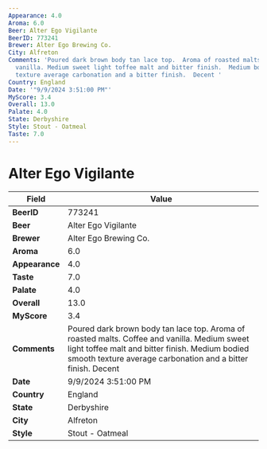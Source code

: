 ```yaml
---
Appearance: 4.0
Aroma: 6.0
Beer: Alter Ego Vigilante
BeerID: 773241
Brewer: Alter Ego Brewing Co.
City: Alfreton
Comments: 'Poured dark brown body tan lace top.  Aroma of roasted malts.  Coffee and
  vanilla. Medium sweet light toffee malt and bitter finish.  Medium bodied smooth
  texture average carbonation and a bitter finish.  Decent '
Country: England
Date: '"9/9/2024 3:51:00 PM"'
MyScore: 3.4
Overall: 13.0
Palate: 4.0
State: Derbyshire
Style: Stout - Oatmeal
Taste: 7.0
---
```


# Alter Ego Vigilante

| Field         | Value |
|---------------|-------|
| **BeerID** | 773241 |
| **Beer** | Alter Ego Vigilante |
| **Brewer** | Alter Ego Brewing Co. |
| **Aroma** | 6.0 |
| **Appearance** | 4.0 |
| **Taste** | 7.0 |
| **Palate** | 4.0 |
| **Overall** | 13.0 |
| **MyScore** | 3.4 |
| **Comments** | Poured dark brown body tan lace top.  Aroma of roasted malts.  Coffee and vanilla. Medium sweet light toffee malt and bitter finish.  Medium bodied smooth texture average carbonation and a bitter finish.  Decent  |
| **Date** | 9/9/2024 3:51:00 PM |
| **Country** | England |
| **State** | Derbyshire |
| **City** | Alfreton |
| **Style** | Stout - Oatmeal |
